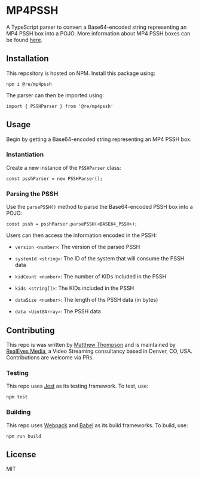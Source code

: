 # MP4PSSH

A TypeScript parser to convert a Base64-encoded string representing an MP4 PSSH box into a POJO. More information about MP4 PSSH boxes can be found [here](https://w3c.github.io/encrypted-media/format-registry/initdata/cenc.html#common-system).

## Installation

This repository is hosted on NPM. Install this package using:

`npm i @re/mp4pssh`

The parser can then be imported using:

`import { PSSHParser } from '@re/mp4pssh'`

## Usage

Begin by getting a Base64-encoded string representing an MP4 PSSH box.

### Instantiation

Create a new instance of the `PSSHParser` class:

`const psshParser = new PSSHParser();`

### Parsing the PSSH

Use the `parsePSSH()` method to parse the Base64-encoded PSSH box into a POJO:

`const pssh = psshParser.parsePSSH(<BASE64_PSSH>);`

Users can then access the information encoded in the PSSH:

  * `version <number>`: The version of the parsed PSSH

  * `systemId <string>`: The ID of the system that will consume the PSSH data

  * `kidCount <number>`: The number of KIDs included in the PSSH

  * `kids <string[]>`: The KIDs included in the PSSH

  * `dataSize <number>`: The length of ths PSSH data (in bytes)

  * `data <Uint8Array>`: The PSSH data

## Contributing

This repo is was written by [Matthew Thompson](https://github.com/realeyes-matthew) and is maintained by [RealEyes Media](http://realeyes.com), a Video Streaming consultancy based in Denver, CO, USA. Contributions are welcome via PRs.

### Testing

This repo uses [Jest](https://github.com/facebook/jest) as its testing framework. To test, use:

`npm test`

### Building

This repo uses [Webpack](https://github.com/webpack/webpack) and [Babel](https://github.com/babel/babel) as its build frameworks. To build, use:

`npm run build`

## License

MIT

